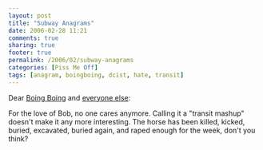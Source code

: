 ```yaml
---
layout: post
title: "Subway Anagrams"
date: 2006-02-28 11:21
comments: true
sharing: true
footer: true
permalink: /2006/02/subway-anagrams
categories: [Piss Me Off]
tags: [anagram, boingboing, dcist, hate, transit]
---
```

Dear <a href="http://www.boingboing.net/2006/02/26/anagram_transit_maps.html">Boing Boing</a> and <a href="http://www.dcist.com/archives/2006/02/27/your_monday_met.php">everyone else</a>:

For the love of Bob, no one cares anymore.  Calling it a "transit mashup" doesn't make it any more interesting.  The horse has been killed, kicked, buried, excavated, buried again, and raped enough for the week, don't you think?

